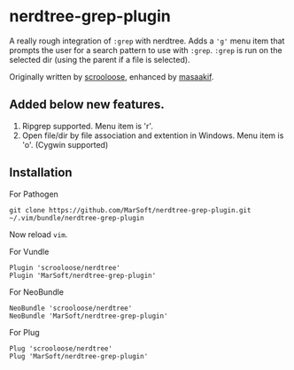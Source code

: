 nerdtree-grep-plugin
====================

A really rough integration of `:grep` with nerdtree. Adds a `'g'` menu item that
prompts the user for a search pattern to use with `:grep`. `:grep` is run on the
selected dir (using the parent if a file is selected).

Originally written by [scrooloose](https://gist.github.com/scrooloose/205807),
enhanced by [masaakif](https://gist.github.com/masaakif/414375).

## Added below new features.
1. Ripgrep supported. Menu item is 'r'.
1. Open file/dir by file association and extention in Windows. Menu item is 'o'.
   (Cygwin supported)

## Installation

For Pathogen

`git clone https://github.com/MarSoft/nerdtree-grep-plugin.git ~/.vim/bundle/nerdtree-grep-plugin`

Now reload `vim`.

For Vundle

```
Plugin 'scrooloose/nerdtree'
Plugin 'MarSoft/nerdtree-grep-plugin'
```

For NeoBundle

```
NeoBundle 'scrooloose/nerdtree'
NeoBundle 'MarSoft/nerdtree-grep-plugin'
```

For Plug
```
Plug 'scrooloose/nerdtree'
Plug 'MarSoft/nerdtree-grep-plugin'
```


